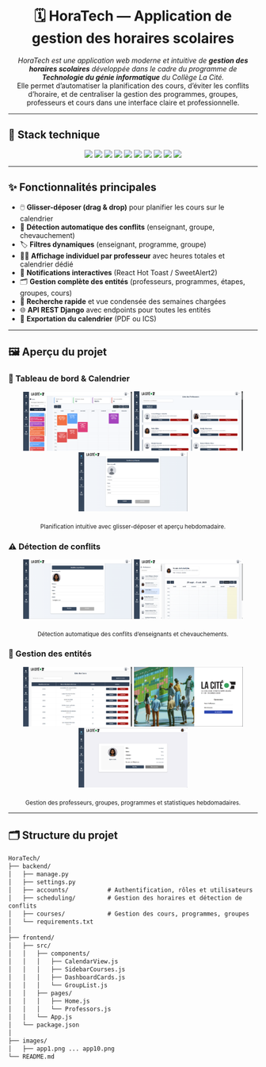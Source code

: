 <h1 align="center">🗓️ HoraTech — Application de gestion des horaires scolaires</h1>

<p align="center">
  <i>HoraTech est une application web moderne et intuitive de <b>gestion des horaires scolaires</b> développée dans le cadre du programme de <b>Technologie du génie informatique</b> du Collège La Cité.</i><br>
  Elle permet d’automatiser la planification des cours, d’éviter les conflits d’horaire, et de centraliser la gestion des programmes, groupes, professeurs et cours dans une interface claire et professionnelle.
</p>

---

## 🧰 Stack technique

<p align="center">
  <img src="https://img.shields.io/badge/React-18-61DAFB?logo=react&logoColor=000&style=for-the-badge&labelColor=fff"/>
  <img src="https://img.shields.io/badge/Django%20REST-092E20?logo=django&logoColor=fff&style=for-the-badge"/>
  <img src="https://img.shields.io/badge/PostgreSQL-4169E1?logo=postgresql&logoColor=fff&style=for-the-badge"/>
  <img src="https://img.shields.io/badge/Python-3776AB?logo=python&logoColor=fff&style=for-the-badge"/>
  <img src="https://img.shields.io/badge/JavaScript-ES6-F7DF1E?logo=javascript&logoColor=000&style=for-the-badge&labelColor=fff"/>
  <img src="https://img.shields.io/badge/Bootstrap-7952B3?logo=bootstrap&logoColor=fff&style=for-the-badge"/>
  <img src="https://img.shields.io/badge/FullCalendar-2C3E50?logo=google-calendar&logoColor=fff&style=for-the-badge"/>
  <img src="https://img.shields.io/badge/Axios-5A29E4?style=for-the-badge"/>
  <img src="https://img.shields.io/badge/CORS-0052CC?style=for-the-badge"/>
  <img src="https://img.shields.io/badge/Git-F05032?logo=git&logoColor=fff&style=for-the-badge"/>
</p>

---

## ✨ Fonctionnalités principales

- 🖱️ **Glisser-déposer (drag & drop)** pour planifier les cours sur le calendrier  
- 🧠 **Détection automatique des conflits** (enseignant, groupe, chevauchement)  
- 🏷️ **Filtres dynamiques** (enseignant, programme, groupe)  
- 👩‍🏫 **Affichage individuel par professeur** avec heures totales et calendrier dédié  
- 🔔 **Notifications interactives** (React Hot Toast / SweetAlert2)  
- 🗂️ **Gestion complète des entités** (professeurs, programmes, étapes, groupes, cours)  
- 🔎 **Recherche rapide** et vue condensée des semaines chargées  
- 🌐 **API REST Django** avec endpoints pour toutes les entités  
- 🧾 **Exportation du calendrier** (PDF ou ICS)

---



## 🖼️ Aperçu du projet

### 🧭 Tableau de bord & Calendrier
<p align="center">
  <img src="images/app1.png" width="220"/>
  <img src="images/app2.png" width="220"/>
  <img src="images/app3.png" width="220"/>
</p>
<p align="center"><sub>Planification intuitive avec glisser-déposer et aperçu hebdomadaire.</sub></p>

### ⚠️ Détection de conflits
<p align="center">
  <img src="images/app4.png" width="220"/>
  <img src="images/app5.png" width="220"/>
</p>
<p align="center"><sub>Détection automatique des conflits d’enseignants et chevauchements.</sub></p>

### 🧩 Gestion des entités
<p align="center">
  <img src="images/app8.png" width="220"/>
  <img src="images/app9.png" width="220"/>
  <img src="images/app10.png" width="220"/>
</p>
<p align="center"><sub>Gestion des professeurs, groupes, programmes et statistiques hebdomadaires.</sub></p>


---

## 🗂️ Structure du projet

```text
HoraTech/
├── backend/
│   ├── manage.py
│   ├── settings.py
│   ├── accounts/           # Authentification, rôles et utilisateurs
│   ├── scheduling/         # Gestion des horaires et détection de conflits
│   ├── courses/            # Gestion des cours, programmes, groupes
│   └── requirements.txt
│
├── frontend/
│   ├── src/
│   │   ├── components/
│   │   │   ├── CalendarView.js
│   │   │   ├── SidebarCourses.js
│   │   │   ├── DashboardCards.js
│   │   │   └── GroupList.js
│   │   ├── pages/
│   │   │   ├── Home.js
│   │   │   └── Professors.js
│   │   └── App.js
│   └── package.json
│
├── images/
│   ├── app1.png ... app10.png
└── README.md

